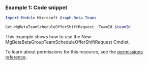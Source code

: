 ### Example 1: Code snippet

```powershellImport-Module Microsoft.Graph.Beta.Teams

Get-MgBetaTeamScheduleOfferShiftRequest -TeamId $teamId
```
This example shows how to use the New-MgBetaBetaGroupTeamScheduleOfferShiftRequest Cmdlet.
To learn about permissions for this resource, see the [permissions reference](/graph/permissions-reference).

